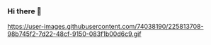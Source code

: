 ### Hi there 👋

https://user-images.githubusercontent.com/74038190/225813708-98b745f2-7d22-48cf-9150-083f1b00d6c9.gif
